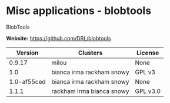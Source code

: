 # Misc applications - blobtools

BlobTools



**Website:** <https://github.com/DRL/blobtools>

| Version | Clusters | License |
| ------- | -------- | ------- |
| 0.9.17 | milou | None |
| 1.0 | bianca irma rackham snowy | GPL v3 |
| 1.0-af55ced | bianca irma rackham snowy | None |
| 1.1.1 | rackham irma bianca snowy | GPL v3.0 |
